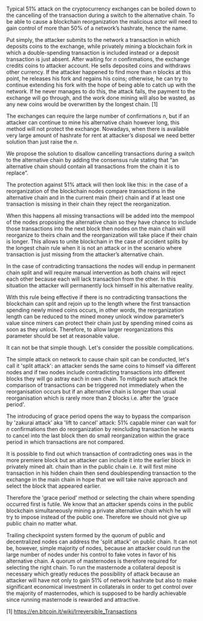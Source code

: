 Typical 51% attack on the cryptocurrency exchanges can be boiled down to the cancelling of the transaction during a switch to the alternative chain. To be able to cause a blockchain reorganization the malicious actor will need to gain control of more than 50% of a network’s hashrate, hence the name.

Put simply, the attacker submits to the network a transaction in which deposits coins to the exchange, while privately mining a blockchain fork in which a double-spending transaction is included instead or a deposit transaction is just absent. After waiting for *n* confirmations, the exchange credits coins to attacker account. He sells deposited coins and withdraws other currency. If the attacker happened to find more than *n* blocks at this point, he releases his fork and regains his coins; otherwise, he can try to continue extending his fork with the hope of being able to catch up with the network. If he never manages to do this, the attack fails, the payment to the exchange will go through, and the work done mining will also be wasted, as any new coins would be overwritten by the longest chain. [1]

The exchanges can require the large number of confirmations *n*, but if an attacker can continue to mine his alternative chain however long, this method will not protect the exchange. Nowadays, when there is available very large amount of hashrate for rent at attacker’s disposal we need better solution than just raise the *n*.

We propose the solution to disallow cancelling transactions during a switch to the alternative chain by adding the consensus rule stating that “an alternative chain should contain all transactions from the chain it is to replace”.

The protection against 51% attack will then look like this: in the case of a reorganization of the blockchain nodes compare transactions in the alternative chain and in the current main (their) chain and if at least one transaction is missing in their chain they reject the reorganization.

When this happens all missing transactions will be added into the mempool of the nodes proposing the alternative chain so they have chance to include those transactions into the next block then nodes on the main chain will reorganize to theirs chain and the reorganization will take place if their chain is longer. This allows to unite blockchain in the case of accident splits by the longest chain rule when it is not an attack or in the scenario where transaction is just missing from the attacker’s alternative chain.

In the case of contradicting transactions the nodes will endup in permanent chain split and will require manual intervention as both chains will reject each other because each will lack transaction from the other. In this situation the attacker will permanently lock himself in his alternative reality.

With this rule being effective if there is no contradicting transactions the blockchain can split and rejoin up to the length where the first transaction spending newly mined coins occurs, in other words, the reorganization length can be reduced to the mined money unlock window parameter’s value since miners can protect their chain just by spending mined coins as soon as they unlock. Therefore, to allow larger reorganizations this parameter should be set at reasonable value.

It can not be that simple though. Let's consider the possible complications.

The simple attack on network to cause chain spit can be conducted, let's call it 'split attack': an attacker sends the same coins to himself via different nodes and if two nodes include contradicting transactions into different blocks they will go astray each in own chain. To mitigate such attack the comparison of transactions can be triggered not immediately when the reorganisation occurs but if an alternative chain is longer than usual reorganisation which is rarely more than 2 blocks i.e. after the 'grace period'.

The introducing of grace period opens the way to bypass the comparison by 'zakurai attack' aka 'lift to cancel' attack: 51% capable miner can wait for *n* confirmations then do reorganization by reincluding transaction he wants to cancel into the last block then do small reorganization within the grace period in which transactions are not compared.

It is possible to find out which transaction of contradicting ones was in the more premiere block but an attacker can include it into the earlier block in privately mined alt. chain than in the public chain i.e. it will first mine transaction in his hidden chain then send doublespending transaction to the exchange in the main chain in hope that we will take naive approach and select the block that appeared earlier.

Therefore the 'grace period' method or selecting the chain where spending occurred first is futile. We know that an attacker spends coins in the public blockchain simultaneously mining a private alternative chain which he will try to impose instead of the public one. Therefore we should not give up public chain no matter what.

Trailing checkpoint system formed by the quorum of public and decentralized nodes can address the 'split attack' on public chain. It can not be, however, simple majority of nodes, because an attacker could run the large number of nodes under his control to fake votes in favor of his alternative chain. A quorum of masternodes is therefore required for selecting the right chain. To run the masternode a collateral deposit is necessary which greatly reduces the possibility of attack because an attacker will have not only to gain 51% of network hashrate but also to make significant economical investment in collaterals in order to get control over the majority of masternodes, which is supposed to be hardly achievable since running masternode is rewarded and attractive.



[1] https://en.bitcoin.it/wiki/Irreversible_Transactions
